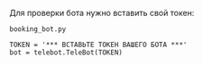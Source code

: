 Для проверки бота нужно вставить свой токен:

`booking_bot.py`
```
TOKEN = '*** ВСТАВЬТЕ ТОКЕН ВАШЕГО БОТА ***'
bot = telebot.TeleBot(TOKEN)
```
